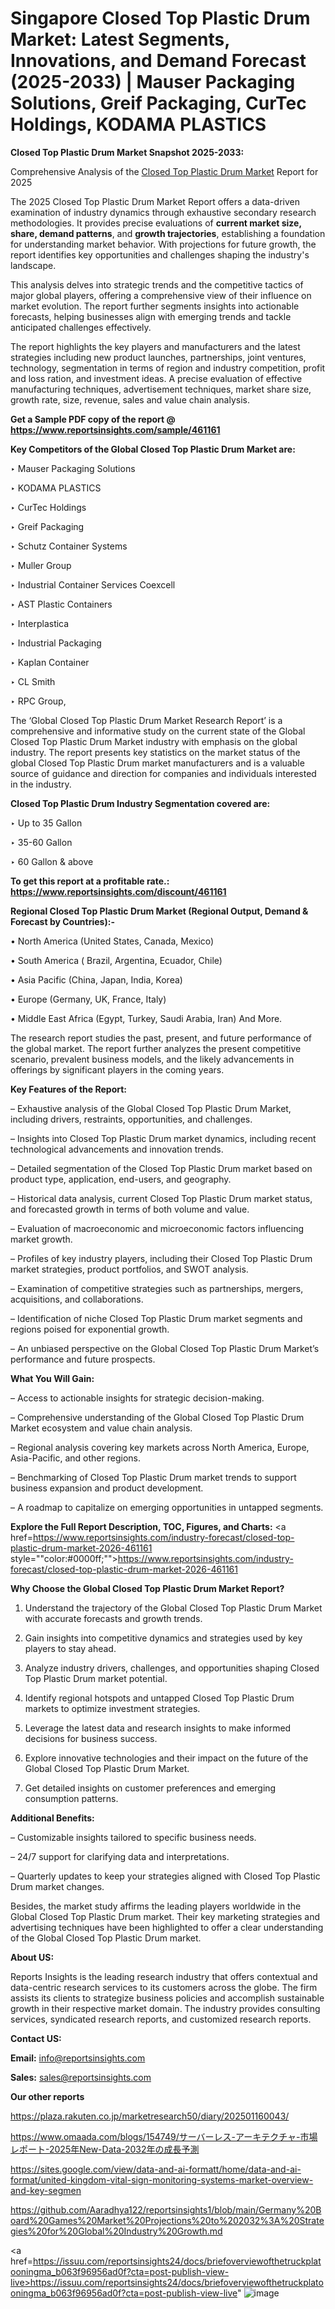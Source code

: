 # Singapore Closed Top Plastic Drum Market: Latest Segments, Innovations, and Demand Forecast (2025-2033) | Mauser Packaging Solutions, Greif Packaging, CurTec Holdings, KODAMA PLASTICS

<strong>Closed Top Plastic Drum Market Snapshot 2025-2033:</strong>

Comprehensive Analysis of the <a href=https://www.reportsinsights.com/sample/461161>Closed Top Plastic Drum Market</a> Report for 2025

The 2025 Closed Top Plastic Drum Market Report offers a data-driven examination of industry dynamics through exhaustive secondary research methodologies. It provides precise evaluations of <strong>current market size, share, demand patterns</strong>, and <strong>growth trajectories</strong>, establishing a foundation for understanding market behavior. With projections for future growth, the report identifies key opportunities and challenges shaping the industry's landscape.

This analysis delves into strategic trends and the competitive tactics of major global players, offering a comprehensive view of their influence on market evolution. The report further segments insights into actionable forecasts, helping businesses align with emerging trends and tackle anticipated challenges effectively.

The report highlights the key players and manufacturers and the latest strategies including new product launches, partnerships, joint ventures, technology, segmentation in terms of region and industry competition, profit and loss ration, and investment ideas. A precise evaluation of effective manufacturing techniques, advertisement techniques, market share size, growth rate, size, revenue, sales and value chain analysis.

<strong>Get a Sample PDF copy of the report @ <a href=https://www.reportsinsights.com/sample/461161 style=color:#0000ff;>https://www.reportsinsights.com/sample/461161</a></strong>

<strong>Key Competitors of the Global Closed Top Plastic Drum Market are:</strong>

‣ Mauser Packaging Solutions

‣ KODAMA PLASTICS

‣ CurTec Holdings

‣ Greif Packaging

‣ Schutz Container Systems

‣ Muller Group

‣ Industrial Container Services Coexcell

‣ AST Plastic Containers

‣ Interplastica

‣ Industrial Packaging

‣ Kaplan Container

‣ CL Smith

‣ RPC Group,

The ‘Global Closed Top Plastic Drum Market Research Report’ is a comprehensive and informative study on the current state of the Global Closed Top Plastic Drum Market industry with emphasis on the global industry. The report presents key statistics on the market status of the global Closed Top Plastic Drum market manufacturers and is a valuable source of guidance and direction for companies and individuals interested in the industry.

<strong>Closed Top Plastic Drum Industry Segmentation covered are:</strong>

‣ Up to 35 Gallon

‣ 35-60 Gallon

‣ 60 Gallon & above

<strong>To get this report at a profitable rate.: <a href=https://www.reportsinsights.com/discount/461161 style=color:#0000ff;>https://www.reportsinsights.com/discount/461161</a></strong>

<strong>Regional Closed Top Plastic Drum Market (Regional Output, Demand &amp; Forecast by Countries):-</strong>

• North America (United States, Canada, Mexico)

• South America ( Brazil, Argentina, Ecuador, Chile)

• Asia Pacific (China, Japan, India, Korea)

• Europe (Germany, UK, France, Italy)

• Middle East Africa (Egypt, Turkey, Saudi Arabia, Iran) And More.

The research report studies the past, present, and future performance of the global market. The report further analyzes the present competitive scenario, prevalent business models, and the likely advancements in offerings by significant players in the coming years.

<strong>Key Features of the Report:</strong>

– Exhaustive analysis of the Global Closed Top Plastic Drum Market, including drivers, restraints, opportunities, and challenges.

– Insights into Closed Top Plastic Drum market dynamics, including recent technological advancements and innovation trends.

– Detailed segmentation of the Closed Top Plastic Drum market based on product type, application, end-users, and geography.

– Historical data analysis, current Closed Top Plastic Drum market status, and forecasted growth in terms of both volume and value.

– Evaluation of macroeconomic and microeconomic factors influencing market growth.

– Profiles of key industry players, including their Closed Top Plastic Drum market strategies, product portfolios, and SWOT analysis.

– Examination of competitive strategies such as partnerships, mergers, acquisitions, and collaborations.

– Identification of niche Closed Top Plastic Drum market segments and regions poised for exponential growth.

– An unbiased perspective on the Global Closed Top Plastic Drum Market’s performance and future prospects.

<strong>What You Will Gain:</strong>

– Access to actionable insights for strategic decision-making.

– Comprehensive understanding of the Global Closed Top Plastic Drum Market ecosystem and value chain analysis.

– Regional analysis covering key markets across North America, Europe, Asia-Pacific, and other regions.

– Benchmarking of Closed Top Plastic Drum market trends to support business expansion and product development.

– A roadmap to capitalize on emerging opportunities in untapped segments.

<strong>Explore the Full Report Description, TOC, Figures, and Charts:</strong>
<a href=https://www.reportsinsights.com/industry-forecast/closed-top-plastic-drum-market-2026-461161 style=""color:#0000ff;"">https://www.reportsinsights.com/industry-forecast/closed-top-plastic-drum-market-2026-461161</a>

<strong>Why Choose the Global Closed Top Plastic Drum Market Report?</strong>

1. Understand the trajectory of the Global Closed Top Plastic Drum Market with accurate forecasts and growth trends.

2. Gain insights into competitive dynamics and strategies used by key players to stay ahead.

3. Analyze industry drivers, challenges, and opportunities shaping Closed Top Plastic Drum market potential.

4. Identify regional hotspots and untapped Closed Top Plastic Drum markets to optimize investment strategies.

5. Leverage the latest data and research insights to make informed decisions for business success.

6. Explore innovative technologies and their impact on the future of the Global Closed Top Plastic Drum Market.

7. Get detailed insights on customer preferences and emerging consumption patterns.

<strong>Additional Benefits:</strong>

– Customizable insights tailored to specific business needs.

– 24/7 support for clarifying data and interpretations.

– Quarterly updates to keep your strategies aligned with Closed Top Plastic Drum market changes.

Besides, the market study affirms the leading players worldwide in the Global Closed Top Plastic Drum market. Their key marketing strategies and advertising techniques have been highlighted to offer a clear understanding of the Global Closed Top Plastic Drum market.

<strong><strong>About US</strong>:</strong>

Reports Insights is the leading research industry that offers contextual and data-centric research services to its customers across the globe. The firm assists its clients to strategize business policies and accomplish sustainable growth in their respective market domain. The industry provides consulting services, syndicated research reports, and customized research reports.

<strong>Contact US:</strong>

<p class=><b>Email:</b> <a href=mailto:info@reportsinsights.com>info@reportsinsights.com</a></p>
<p class=><b>Sales:</b> <a href=mailto:sales@reportsinsights.com>sales@reportsinsights.com</a></p>

<strong>Our other reports</strong>

<a href=https://plaza.rakuten.co.jp/marketresearch50/diary/202501160043/>https://plaza.rakuten.co.jp/marketresearch50/diary/202501160043/</a>

<a href=https://www.omaada.com/blogs/154749/サーバーレス-アーキテクチャ-市場レポート-2025年New-Data-2032年の成長予測>https://www.omaada.com/blogs/154749/サーバーレス-アーキテクチャ-市場レポート-2025年New-Data-2032年の成長予測</a>

<a href=https://sites.google.com/view/data-and-ai-formatt/home/data-and-ai-format/united-kingdom-vital-sign-monitoring-systems-market-overview-and-key-segmen>https://sites.google.com/view/data-and-ai-formatt/home/data-and-ai-format/united-kingdom-vital-sign-monitoring-systems-market-overview-and-key-segmen</a>

<a href=https://github.com/Aaradhya122/reportsinsights1/blob/main/Germany%20Board%20Games%20Market%20Projections%20to%202032%3A%20Strategies%20for%20Global%20Industry%20Growth.md>https://github.com/Aaradhya122/reportsinsights1/blob/main/Germany%20Board%20Games%20Market%20Projections%20to%202032%3A%20Strategies%20for%20Global%20Industry%20Growth.md</a>

<a href=https://issuu.com/reportsinsights24/docs/briefoverviewofthetruckplatooningma_b063f96956ad0f?cta=post-publish-view-live>https://issuu.com/reportsinsights24/docs/briefoverviewofthetruckplatooningma_b063f96956ad0f?cta=post-publish-view-live</a>"
![image](https://github.com/user-attachments/assets/fa4f502f-ba9b-49df-8b10-0ec83d80838a)

